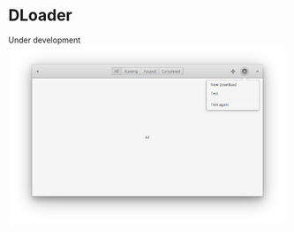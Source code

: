 # DLoader
Under development
![Screenshot of Barebone GUI](https://github.com/BeLikeSohan/DLoader/raw/master/screenshots/gui_barebone.png)
